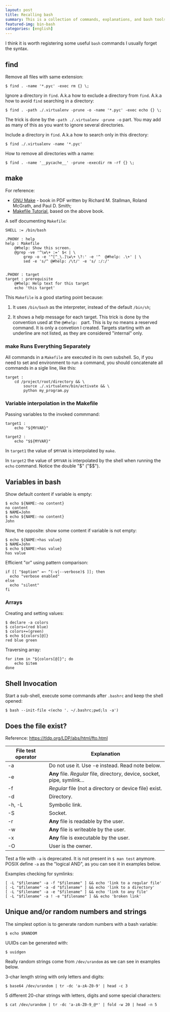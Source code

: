 ```yaml
---
layout: post
title: Recalling bash
summary: This is a collection of commands, explanations, and bash tools
featured-img: bin-bash
categories: [english]
---
```


I think it is worth registering some useful `bash` commands I usually forget the syntax.


## find

Remove all files with same extension:

```
$ find . -name '*.pyc' -exec rm {} \;
```

Ignore a directory in `find`. A.k.a how to exclude a directory from `find`. A.k.a how to avoid `find` searching in a directory:

```
$ find . -path ./.virtualenv -prune -o -name '*.pyc' -exec echo {} \;
```

The trick is done by the `-path ./.virtualenv -prune -o` part. You may add as many of this as you want to ignore several directories.


Include a directory in `find`. A.k.a how to search only in this directory:

```
$ find ./.virtualenv -name '*.pyc'
```

How to remove all directories with a name:

```
$ find . -name '__pycache__' -prune -execdir rm -rf {} \;
```


## make

For reference:

- [GNU Make](https://www.cl.cam.ac.uk/teaching/0910/UnixTools/make.pdf) - book in PDF written by Richard M. Stallman, Roland McGrath, and Paul D. Smith;
- [Makefile Tutorial](https://makefiletutorial.com), based on the above book.

A self documenting `Makefile`:

```
SHELL := /bin/bash

.PHONY : help
help : Makefile
	@#help: Show this screen.
	@grep -ve '^\w\+ :=' $< | \
		grep -o -e '^[^_\.]\w\+ \?:' -e '^	@#help: .\+' | \
		sed -e 's/^	@#help: /\t/' -e 's/ :/:/'


.PHONY : target
target : prerequisite
	@#help: Help text for this target
	echo 'this target'
```

This `Makefile` is a good starting point because:

1. It uses `/bin/bash` as the interpreter, instead of the default `/bin/sh`;

2. It shows a help message for each target. This trick is done by the convention used at the `@#help: ` part. This is by no means a reserved command. It is only a convetion I created. Targets starting with an underline are not listed, as they are considered "internal" only.


### make Runs Everything Separately

All commands in a `Makefile` are executed in its own subshell. So, if you need to set and environment to run a command, you should concatenate all commands in a sigle line, like this:

```
target :
	cd /project/root/directory && \
		source ./.virtualenv/bin/activate && \
		python my_program.py
```


### Variable interpolation in the Makefile

Passing variables to the invoked commmand:

```
target1 :
	echo "${MYVAR}"

target2 :
	echo "$${MYVAR}"
```

In `target1` the value of `$MYVAR` is interpolated by `make`.

In `target2` the value of `$MYVAR` is interpolated by the shell when running the `echo` command. Notice the double "$" ("$$").


## Variables in bash

Show default content if variable is empty:

```
$ echo ${NAME:-no content}
no content
$ NAME=John
$ echo ${NAME:-no content}
John
```

Now, the opposite: show some content if variable is not empty:

```
$ echo ${NAME:+has value}
$ NAME=John
$ echo ${NAME:+has value}
has value
```

Efficient "or" using pattern comparison:

```
if [[ "$option" =~ ^(-v|--verbose)$ ]]; then
  echo "verbose enabled"
else
  echo "silent"
fi
```


### Arrays

Creating and setting values:

```
$ declare -a colors
$ colors=(red blue)
$ colors+=(green)
$ echo ${colors[@]}
red blue green
```

Traversing array:

```
for item in "${colors[@]}"; do
    echo $item
done
```


## Shell Invocation ##

Start a sub-shell, execute some commands after `.bashrc` and keep the shell opened:

```
$ bash --init-file <(echo '. ~/.bashrc;pwd;ls -a')
```


## Does the file exist? ##

Reference: <https://tldp.org/LDP/abs/html/fto.html>


| File test operator | Explanation |
|--------------------|-------------|
| -a                 | Do not use it. Use -e instead. Read note below. |
| -e                 | **Any** file. _Regular_ file, directory, device, socket, pipe, symlink... |
| -f                 | _Regular_ file (not a directory or device file) exist. |
| -d                 | Directory. |
| -h, -L             | Symbolic link. |
| -S                 | Socket. |
| -r                 | **Any** file is readable by the user. |
| -w                 | **Any** file is writeable by the user. |
| -x                 | **Any** file is executable by the user. |
| -O                 | User is the owner. |

Test a file with `-a` is deprecated. It is not present in `$ man test` anymore. POSIX define `-a` as the "logical AND", as you can see it in examples below.

Examples checking for symlinks:

```
[ -L "$filename" -a -f "$filename" ] && echo 'link to a regular file'
[ -L "$filename" -a -d "$filename" ] && echo 'link to a directory'
[ -L "$filename" -a -e "$filename" ] && echo 'link to any file'
[ -L "$filename" -a ! -e "$filename" ] && echo 'broken link'
```

## Unique and/or random numbers and strings

The simplest option is to generate random numbers with a bash variable:


```
$ echo $RANDOM
```

UUIDs can be generated with:

```
$ uuidgen
```

Really random strings come from `/dev/urandom` as we can see in examples below.

3-char length string with only letters and digits:

```
$ base64 /dev/urandom | tr -dc 'a-zA-Z0-9' | head -c 3
```

5 different 20-char strings with letters, digits and some special characters:

```
$ cat /dev/urandom | tr -dc 'a-zA-Z0-9_@*' | fold -w 20 | head -n 5
```
